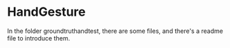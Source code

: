 # HandGesture

In the folder groundtruthandtest, there are some files, and there's a readme file to introduce them.
